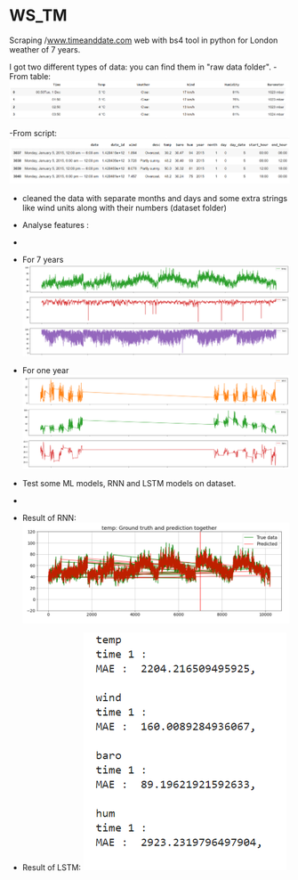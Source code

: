 # WS_TM
Scraping /www.timeanddate.com web with bs4 tool in python for London weather of 7 years.

I got two different types of data:
you can find them in "raw data folder".
-From table:
![data1](/Pictures/Table.png)

-From script:
![data2](/Pictures/Script.png)

- cleaned the data with separate months and days and some extra strings like wind units along with their numbers (dataset folder)
- Analyse features :
- 
- For 7 years
![analyse1](/Pictures/SevenYear.png)
- For one year
![analyse2](/Pictures/OneYear.png)

- Test some ML models, RNN and LSTM models on dataset.
- 
- Result of RNN:
![rnn](/Pictures/RNN_result.png)

- Result of LSTM:
![lstm](/Pictures/LSTM_result.png)
